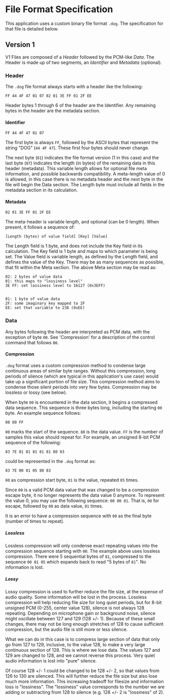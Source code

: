 # File Format Specification

This application uses a custom binary file format `.dog`. The specification for that file is detailed below.


## Version 1

V1 Files are composed of a *Header* followed by the PCM-like *Data*. The Header is made up of two segments, an *Identifier* and *Metadata* (optional).


### Header

The `.dog` file format always starts with a header like the following: 

```
FF 44 4F 47 01 07 02 01 3E FF 01 2F EE
```

Header bytes 1 through 6 of the header are the Identifier. Any remaining bytes in the header are the metadata section.

#### Identifier

```
FF 44 4F 47 01 07
```

The first byte is always `FF`, followed by the ASCII bytes that represent the string "DOG" (`44 4F 47`). These first four bytes should never change.

The next byte (`01`) indicates the file format version (1 in this case) and the last byte (`07`) indicates the length (in bytes) of the remaining data in this header (metadata). This variable length allows for optional file meta information, and possible backwards compatibility. A meta-length value of 0 is allowed, in this case there is no metadata header and the next byte in the file will begin the Data section. The Length byte must include all fields in the metadata section in its calculation.

#### Metadata

```
02 01 3E FF 01 2F EE
```

The meta-header is variable length, and optional (can be 0 length). When present, it follows a sequence of:

    [Length (bytes) of value field] [Key] [Value]

The Length field is 1 byte, and does not include the Key field in its calculation. The Key field is 1 byte and maps to which parameter is being set. The Value field is variable length, as defined by the Length field, and defines the value of the Key. There may be as many sequences as possible, that fit within the Meta section. The above Meta section may be read as:

    02: 2 bytes of value data
    01: this maps to "lossiness level"
    3E FF: set lossiness level to 16127 (0x3EFF)


    01: 1 byte of value data
    2F: some imaginary key mapped to 2F
    EE: set that variable to 238 (0xEE)


### Data

Any bytes following the header are interpreted as PCM data, with the exception of byte `00`. See 'Compression' for a description of the control command that follows `00`. 

#### Compression

`.dog` format uses a custom compression method to condense large continuous areas of similar byte ranges. Without this compression, long periods of silence (which are typical in this application's use case) would take up a significant portion of file size. This compression method aims to condense those silent periods into very few bytes. Compression may be lossless or lossy (see below).

When byte `00` is encountered in the data section, it begins a compressed data sequence. This sequence is three bytes long, including the starting `00` byte. An example sequence follows:

```
00 80 FF
```

`00` marks the start of the sequence. `80` is the data value. `FF` is the number of samples this value should repeat for. For example, an unsigned 8-bit PCM sequence of the following:

```
83 7E 81 81 81 81 81 80 83
```

could be represented in the `.dog` format as:

```
83 7E 00 81 05 80 83
```

`00` as compression start byte, `81` is the value, repeated `05` times.

Since `00` is a valid PCM data value that was changed to be a compression escape byte, it no longer represents the data value 0 anymore. To represent the value 0, you may use the following sequence: `00 00 01`. That is, `00` for escape, followed by `00` as data value, `01` times.

It is an error to have a compression sequence with `00` as the final byte (number of times to repeat).

##### Lossless
Lossless compression will only condense exact repeating values into the compression sequence starting with `00`. The example above uses lossless compression. There were 5 sequential bytes of `81`, compressed to the sequence `00 81 05` which expands back to read "5 bytes of `81`". No information is lost. 

##### Lossy

Lossy compression is used to further reduce the file size, at the expense of audio quality. Some information will be lost in the process. Lossless compression will help reducing file size for long quiet periods, but for 8-bit unsigned PCM (0-255, center value 128), silence is not always 128 repeating. Depending on microphone gain or background noise, silence might oscillate between 127 and 129 (128 +/- 1). Because of these small changes, there may not be long enough stretches of 128 to cause sufficient compression, but the audio file is still more or less silence. 

What we can do in this case is to compress large section of data that only go from 127 to 129, inclusive, to the value 128, to make a very large continuous section of 128. This is where we lose data. The values 127 and 129 are changed to 128, and we cannot reverse this process. Very quiet audio information is lost into "pure" silence. 

Of course 128 +/- 1 could be changed to be 128 +/- 2, so that values from 126 to 130 are silenced. This will further reduce the file size but also lose much more information. This increasing tradeoff for filesize and information loss is "lossiness". The "lossiness" value corresponds to the number we are adding or subtracting from 128 to silence (e.g. 128 +/- 2 is "lossiness" of 2).